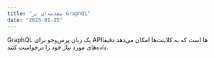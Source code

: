 ```yaml
---
title: "مقدمه‌ای بر GraphQL"
date: "2025-01-25"
---
```


GraphQL یک زبان پرس‌وجو برای APIها است که به کلاینت‌ها امکان می‌دهد دقیقا داده‌های مورد نیاز خود را درخواست کنند.
